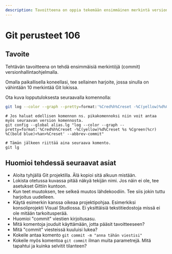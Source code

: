```yaml
---
description: Tavoitteena on oppia tekemään ensimmäinen merkintä versionhallintaan.
---
```


# Git perusteet 106

## Tavoite

Tehtävän tavoitteena on tehdä ensimmäisiä merkintöjä \(commit\) versionhallintaohjelmalla.

Omalla paikallisella koneellasi, tee sellainen harjoite, jossa sinulla on vähintään 10 merkintää Git lokissa.

Ota kuva lopputuloksesta seuraavalla komennolla:

```bash
git log --color --graph --pretty=format:'%Cred%h%Creset -%C(yellow)%d%Creset %s %Cgreen(%cr) %C(bold blue)<%an>%Creset' --abbrev-commit
```

```text
# Jos haluat edellisen komennon ns. pikakomennoksi niin voit antaa myös seuraavan version komennosta.
git config --global alias.lg "log --color --graph --pretty=format:'%Cred%h%Creset -%C(yellow)%d%Creset %s %Cgreen(%cr) %C(bold blue)<%an>%Creset' --abbrev-commit"

# Tämän jälkeen riittää aina seuraava komento.
git lg
```

## Huomioi tehdessä seuraavat asiat

* Aloita tyhjällä Git projektilla. Älä kopioi sitä alkuun mistään.
* Lokista otetussa kuvassa pitää näkyä tekijän nimi. Jos näin ei ole, tee asetukset Gittiin kuntoon.
* Kun teet muutoksen, tee selkeä muutos lähdekoodiin. Tee siis jokin tuttu harjoitus uudelleen.
* Käytä esimerkin kanssa oikeaa projektipohjaa. Esimerkiksi konsoliprojekti Visual Studiossa. Ei yksittäisiä tekstitiedostoja missä ei ole mitään tarkoitusperää.
* Huomioi "commit" viestien kirjoitusasu.
* Mitä komentoja jouduit käyttämään, jotta pääsit tavoitteeseen?
* Mitä "commit" viesteissä kuuluisi lukea?
* Kokeile antaa komento `git commit -m "anna tähän viestisi"`
* Kokeile myös komentoa `git commit` ilman muita parametrejä. Mitä tapahtui ja kuinka selvitit tilanteen?

